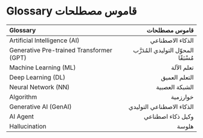 # Glossary قاموس مصطلحات

| Glossary | قاموس مصطلحات |
|:----------------|-----------------:|
|Artificial Intelligence (AI)|	الذكاء الاصطناعي|
| Generative Pre-trained Transformer (GPT)|المحوّل التوليدي المُدَرَّب مُسْبَقًا|
|Machine Learning (ML)|تعلم الآلة|
|Deep Learning (DL)|	التعلم العميق|
|Neural Network (NN)|	الشبكة العصبية|
|Algorithm|	خوارزمية|
|Generative AI (GenAI)	|الذكاء الاصطناعي التوليدي|
|AI Agent|	وكيل ذكاء اصطناعي|
|Hallucination|هلوسة|

